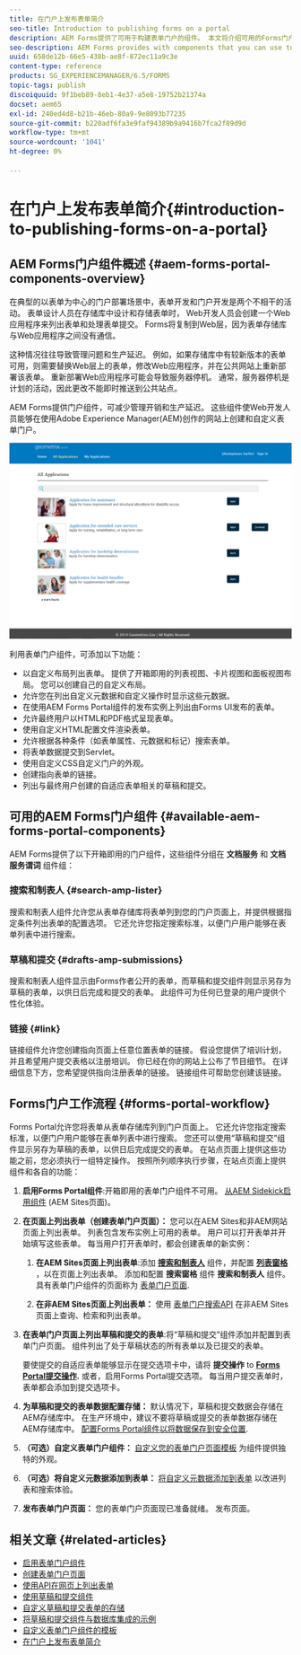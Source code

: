 ```yaml
---
title: 在门户上发布表单简介
seo-title: Introduction to publishing forms on a portal
description: AEM Forms提供了可用于构建表单门户的组件。 本文将介绍可用的Forms门户组件。
seo-description: AEM Forms provides with components that you can use to build your forms portal. This articles introduces you to the available forms portal components.
uuid: 658de12b-66e5-438b-ae8f-872ec11a9c3e
content-type: reference
products: SG_EXPERIENCEMANAGER/6.5/FORMS
topic-tags: publish
discoiquuid: 9f1beb89-8eb1-4e37-a5e8-19752b21374a
docset: aem65
exl-id: 240ed4d8-b21b-46eb-80a9-9e8093b77235
source-git-commit: b220adf6fa3e9faf94389b9a9416b7fca2f89d9d
workflow-type: tm+mt
source-wordcount: '1041'
ht-degree: 0%

---
```


# 在门户上发布表单简介{#introduction-to-publishing-forms-on-a-portal}

## AEM Forms门户组件概述 {#aem-forms-portal-components-overview}

在典型的以表单为中心的门户部署场景中，表单开发和门户开发是两个不相干的活动。 表单设计人员在存储库中设计和存储表单时， Web开发人员会创建一个Web应用程序来列出表单和处理表单提交。 Forms将复制到Web层，因为表单存储库与Web应用程序之间没有通信。

这种情况往往导致管理问题和生产延迟。 例如，如果存储库中有较新版本的表单可用，则需要替换Web层上的表单，修改Web应用程序，并在公共网站上重新部署该表单。 重新部署Web应用程序可能会导致服务器停机。 通常，服务器停机是计划的活动，因此更改不能即时推送到公共站点。

AEM Forms提供门户组件，可减少管理开销和生产延迟。 这些组件使Web开发人员能够在使用Adobe Experience Manager(AEM)创作的网站上创建和自定义表单门户。

![AEM Forms门户](assets/aem-forms-portal.png)

利用表单门户组件，可添加以下功能：

* 以自定义布局列出表单。 提供了开箱即用的列表视图、卡片视图和面板视图布局。 您可以创建自己的自定义布局。
* 允许您在列出自定义元数据和自定义操作时显示这些元数据。
* 在使用AEM Forms Portal组件的发布实例上列出由Forms UI发布的表单。
* 允许最终用户以HTML和PDF格式呈现表单。
* 使用自定义HTML配置文件渲染表单。
* 允许根据各种条件（如表单属性、元数据和标记）搜索表单。
* 将表单数据提交到Servlet。
* 使用自定义CSS自定义门户的外观。
* 创建指向表单的链接。
* 列出与最终用户创建的自适应表单相关的草稿和提交。

## 可用的AEM Forms门户组件 {#available-aem-forms-portal-components}

AEM Forms提供了以下开箱即用的门户组件，这些组件分组在 **文档服务** 和 **文档服务谓词** 组件组：

### 搜索和制表人 {#search-amp-lister}

搜索和制表人组件允许您从表单存储库将表单列到您的门户页面上，并提供根据指定条件列出表单的配置选项。 它还允许您指定搜索标准，以便门户用户能够在表单列表中进行搜索。

### 草稿和提交 {#drafts-amp-submissions}

搜索和制表人组件显示由Forms作者公开的表单，而草稿和提交组件则显示另存为草稿的表单，以供日后完成和提交的表单。 此组件可为任何已登录的用户提供个性化体验。

### 链接 {#link}

链接组件允许您创建指向页面上任意位置表单的链接。 假设您提供了培训计划，并且希望用户提交表格以注册培训。 你已经在你的网站上公布了节目细节。 在详细信息下方，您希望提供指向注册表单的链接。 链接组件可帮助您创建该链接。

## Forms门户工作流程 {#forms-portal-workflow}

Forms Portal允许您将表单从表单存储库列到门户页面上。 它还允许您指定搜索标准，以便门户用户能够在表单列表中进行搜索。 您还可以使用“草稿和提交”组件显示另存为草稿的表单，以供日后完成提交的表单。 在站点页面上提供这些功能之前，您必须执行一组特定操作。 按照所列顺序执行步骤，在站点页面上提供组件和各自的功能：

1. **启用Forms Portal组件**:开箱即用的表单门户组件不可用。 [从AEM Sidekick启用组件](/help/forms/using/enabling-forms-portal-components.md) (AEM Sites页面)。
1. **在页面上列出表单（创建表单门户页面）：** 您可以在AEM Sites和非AEM网站页面上列出表单。 列表包含发布实例上可用的表单。 用户可以打开表单并开始填写这些表单。 每当用户打开表单时，都会创建表单的新实例：

   1. **在AEM Sites页面上列出表单**:添加 **[搜索和制表人](../../forms/using/creating-form-portal-page.md)** 组件，并配置 **[列表窗格](../../forms/using/creating-form-portal-page.md#p-list-pane-p)** ，以在页面上列出表单。 添加和配置 **搜索窗格** 组件 **搜索和制表人** 组件。 具有表单门户组件的页面称为 [表单门户页面](../../forms/using/creating-form-portal-page.md).

   1. **在非AEM Sites页面上列出表单：** 使用 [表单门户搜索API](/help/forms/using/listing-forms-webpage-using-apis.md) 在非AEM Sites页面上查询、检索和列出表单。

1. **在表单门户页面上列出草稿和提交的表单**:将“草稿和提交”组件添加并配置到表单门户页面。 组件列出了处于草稿状态的所有表单以及已提交的表单。

   要使提交的自适应表单能够显示在提交选项卡中，请将 **提交操作** to **[Forms Portal提交操作](configuring-submit-actions.md).** 或者，启用Forms Portal提交选项。 每当用户提交表单时，表单都会添加到提交选项卡。

1. **为草稿和提交的表单数据配置存储：** 默认情况下，草稿和提交数据会存储在AEM存储库中。 在生产环境中，建议不要将草稿或提交的表单数据存储在AEM存储库中。 [配置Forms Portal组件以将数据保存到安全位置](../../forms/using/draft-submission-component.md#customizing-the-storage).
1. **（可选）自定义表单门户组件：** [自定义您的表单门户页面模板](../../forms/using/customizing-templates-forms-portal-components.md) 为组件提供独特的外观。
1. **（可选）将自定义元数据添加到表单：** [将自定义元数据添加到表单](../../forms/using/customizing-templates-forms-portal-components.md) 以改进列表和搜索体验。
1. **发布表单门户页面：** 您的表单门户页面现已准备就绪。 发布页面。

## 相关文章 {#related-articles}

* [启用表单门户组件](/help/forms/using/enabling-forms-portal-components.md)
* [创建表单门户页面](../../forms/using/creating-form-portal-page.md)
* [使用API在网页上列出表单](/help/forms/using/listing-forms-webpage-using-apis.md)
* [使用草稿和提交组件](../../forms/using/draft-submission-component.md)
* [自定义草稿和提交表单的存储](../../forms/using/draft-submission-component.md#customizing-the-storage)
* [将草稿和提交组件与数据库集成的示例](integrate-draft-submission-database.md)
* [自定义表单门户组件的模板](../../forms/using/customizing-templates-forms-portal-components.md)
* [在门户上发布表单简介](../../forms/using/introduction-publishing-forms.md)
